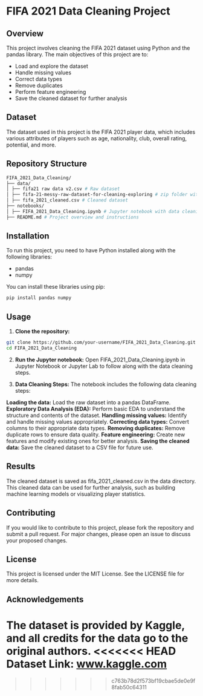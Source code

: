 # FIFA 2021 Data Cleaning Project

## Overview

This project involves cleaning the FIFA 2021 dataset using Python and the pandas library. The main objectives of this project are to:

- Load and explore the dataset
- Handle missing values
- Correct data types
- Remove duplicates
- Perform feature engineering
- Save the cleaned dataset for further analysis

## Dataset

The dataset used in this project is the FIFA 2021 player data, which includes various attributes of players such as age, nationality, club, overall rating, potential, and more.

## Repository Structure

```sh
FIFA_2021_Data_Cleaning/
├── data/
│ ├── fifa21 raw data v2.csv # Raw dataset
│ ├── fifa-21-messy-raw-dataset-for-cleaning-exploring # zip folder with two versions of data
│ ├── fifa_2021_cleaned.csv # Cleaned dataset
├── notebooks/
│ ├── FIFA_2021_Data_Cleaning.ipynb # Jupyter notebook with data cleaning steps
├── README.md # Project overview and instructions
```

## Installation

To run this project, you need to have Python installed along with the following libraries:

- pandas
- numpy

You can install these libraries using pip:

```sh
pip install pandas numpy
```

## Usage
1. **Clone the repository:**

```sh
git clone https://github.com/your-username/FIFA_2021_Data_Cleaning.git
cd FIFA_2021_Data_Cleaning
```

2. **Run the Jupyter notebook:**
Open FIFA_2021_Data_Cleaning.ipynb in Jupyter Notebook or Jupyter Lab to follow along with the data cleaning steps.

3. **Data Cleaning Steps:**
The notebook includes the following data cleaning steps:

**Loading the data:** Load the raw dataset into a pandas DataFrame.
**Exploratory Data Analysis (EDA):** Perform basic EDA to understand the structure and contents of the dataset.
**Handling missing values:** Identify and handle missing values appropriately.
**Correcting data types:** Convert columns to their appropriate data types.
**Removing duplicates:** Remove duplicate rows to ensure data quality.
**Feature engineering:** Create new features and modify existing ones for better analysis.
**Saving the cleaned data:** Save the cleaned dataset to a CSV file for future use.

## Results
The cleaned dataset is saved as fifa_2021_cleaned.csv in the data directory. This cleaned data can be used for further analysis, such as building machine learning models or visualizing player statistics.

## Contributing
If you would like to contribute to this project, please fork the repository and submit a pull request. For major changes, please open an issue to discuss your proposed changes.

## License
This project is licensed under the MIT License. See the LICENSE file for more details.

## Acknowledgements
The dataset is provided by Kaggle, and all credits for the data go to the original authors.
<<<<<<< HEAD
Dataset Link: www.kaggle.com
=======
>>>>>>> c763b78d2f573bf19cbae5de0e9f8fab50c64311
